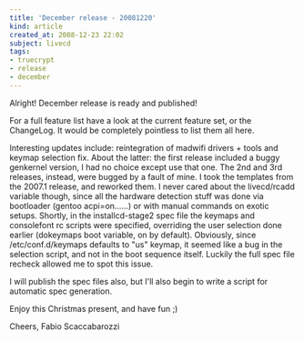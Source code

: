 ```yaml
---
title: 'December release - 20081220'
kind: article
created_at: 2008-12-23 22:02
subject: livecd
tags:
- truecrypt
- release
- december
---
```

Alright\! December release is ready and published\!

For a full feature list have a look at the current feature set, or the ChangeLog\. It would be completely pointless to list them all here\.

Interesting updates include\: reintegration of madwifi drivers \+ tools and keymap selection fix\.
About the latter\: the first release included a buggy genkernel version, I had no choice except use that one\. The 2nd and 3rd releases, instead, were bugged by a fault of mine\. I took the templates from the 2007\.1 release, and reworked them\. I never cared about the livecd/rcadd variable though, since all the hardware detection stuff was done via bootloader \(gentoo acpi\=on\.\.\.\.\.\.\) or with manual commands on exotic setups\. Shortly, in the installcd\-stage2 spec file the keymaps and consolefont rc scripts were specified, overriding the user selection done earlier \(dokeymaps boot variable, on by default\)\. Obviously, since /etc/conf\.d/keymaps defaults to \"us\" keymap, it seemed like a bug in the selection script, and not in the boot sequence itself\. Luckily the full spec file recheck allowed me to spot this issue\.

I will publish the spec files also, but I\'ll also begin to write a script for automatic spec generation\.

Enjoy this Christmas present, and have fun ;\)

Cheers,
Fabio Scaccabarozzi

